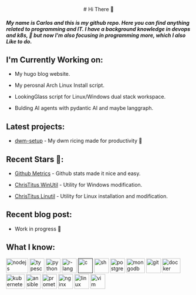 <div align="center">
  # Hi There 󱠡
</div>

##### My name is Carlos and this is my github repo. Here you can find anything related to programming and IT. I have a background knowledge in devops and k8s, 󱃾 but now I'm also focusing in programming more, which I also Like to do.


## I'm Currently Working on:

- My hugo blog website.

- My perosnal Arch Linux Install script.

- LookingGlass script for Linux/Windows dual stack workspace.

- Bulding AI agents with pydantic AI and maybe langgraph.

## Latest projects:

- [dwm-setup](https://github.com/CarlosR759/dwm-rice) - My dwm ricing made for productivity 


## Recent Stars :

- [Github Metrics](https://github.com/lowlighter/metrics?tab=readme-ov-file) - Github stats made it nice and easy.

- [ChrisTitus WinUtil](https://github.com/ChrisTitusTech/winutil) -  Utility for Windows modification.

- [ChrisTitus Linutil](https://github.com/ChrisTitusTech/linutil) - Utility for Linux installation and modification.



## Recent blog post:

- Work in progress 

## What I know: 
<a href="https://nodejs.org/"><img alt="nodejs" src="https://upload.wikimedia.org/wikipedia/commons/d/d9/Node.js_logo.svg" width="60" height="40"></a>
<a href="https://www.typescriptlang.org/"><img alt="typescript" src="https://upload.wikimedia.org/wikipedia/commons/4/4c/Typescript_logo_2020.svg" width="40" height="40"></a>
<a href="https://www.python.org/"><img alt="python" src="https://upload.wikimedia.org/wikipedia/commons/c/c3/Python-logo-notext.svg" width="40" height="40"></a>
<a href="https://www.r-project.org/"><img alt="r-language" src="https://upload.wikimedia.org/wikipedia/commons/1/1b/R_logo.svg" width="40" height="40"></a>
<a href=""><img alt="c" src="https://upload.wikimedia.org/wikipedia/commons/1/18/C_Programming_Language.svg" width="40" height="40"></a>
<a href="https://www.gnu.org/software/bash/"><img alt="sh" src="https://upload.wikimedia.org/wikipedia/commons/4/4b/Bash_Logo_Colored.svg" width="40" height="40"></a>
<a href="https://www.postgresql.org/"><img alt="postgresql" src="https://upload.wikimedia.org/wikipedia/commons/2/29/Postgresql_elephant.svg" width="40" height="40"></a>
<a href="https://www.mongodb.com/"><img alt="mongodb" src="https://upload.wikimedia.org/wikipedia/commons/9/93/MongoDB_Logo.svg" width="50" height="40"></a>
<a href="https://git-scm.com/"><img alt="git" src="https://upload.wikimedia.org/wikipedia/commons/3/3f/Git_icon.svg" width="40" height="40"></a>
<a href="https://www.docker.com/"><img alt="docker" src="https://www.docker.com/wp-content/uploads/2022/03/Moby-logo.png" width="50" height="40"></a>
<a href="https://kubernetes.io"><img alt="kubernetes" src="https://upload.wikimedia.org/wikipedia/commons/3/39/Kubernetes_logo_without_workmark.svg" width="50" height="40"></a>
<a href="https://www.docs.ansible.com/"><img alt="ansible" src="https://upload.wikimedia.org/wikipedia/commons/2/24/Ansible_logo.svg" width="40" height="40"></a>
<a href="https://prometheus.io/"><img alt="prometheus" src="https://upload.wikimedia.org/wikipedia/commons/3/38/Prometheus_software_logo.svg" width="40" height="40"></a>
<a href="https://www.nginx.com/"><img alt="nginx" src="https://upload.wikimedia.org/wikipedia/commons/c/c5/Nginx_logo.svg" width="40" height="40"></a>
<a href="https://www.kernel.org/"><img alt="linux" src="https://upload.wikimedia.org/wikipedia/commons/3/35/Tux.svg" width="40" height="40"></a>
<a href="https://www.vim.org/"><img alt="vim" src="https://upload.wikimedia.org/wikipedia/commons/9/9f/Vimlogo.svg" width="40" height="40"></a>
